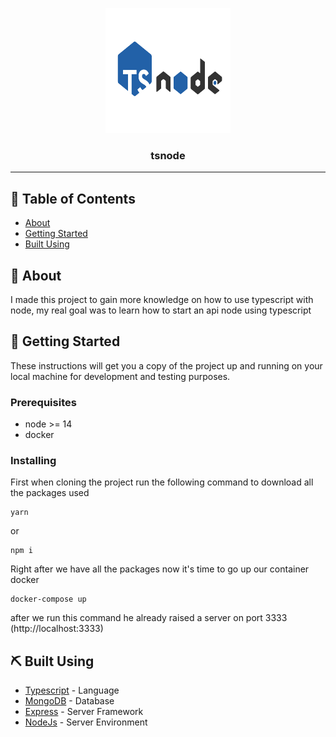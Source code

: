 <p align="center">
  <a href="https://github.com/lourencovitor/ts-node" rel="noopener">
 <img width=200px height=200px src="https://raw.githubusercontent.com/TypeStrong/ts-node/HEAD/logo.svg?sanitize=true" alt="Project logo"></a>
</p>

<h3 align="center">tsnode</h3>

---

## 📝 Table of Contents

- [About](#about)
- [Getting Started](#getting_started)
- [Built Using](#built_using)

## 🧐 About <a name = "about"></a>

I made this project to gain more knowledge on how to use typescript with node, my real goal was to learn how to start an api node using typescript

## 🏁 Getting Started <a name = "getting_started"></a>

These instructions will get you a copy of the project up and running on your local machine for development and testing purposes.

### Prerequisites

- node >= 14
- docker

### Installing

First when cloning the project run the following command to download all the packages used

```
yarn
```

or

```
npm i
```

Right after we have all the packages now it's time to go up our container docker

```
docker-compose up
```

after we run this command he already raised a server on port 3333 (http://localhost:3333)

## ⛏️ Built Using <a name = "built_using"></a>

- [Typescript](https://www.typescriptlang.org/) - Language
- [MongoDB](https://www.mongodb.com/) - Database
- [Express](https://expressjs.com/) - Server Framework
- [NodeJs](https://nodejs.org/en/) - Server Environment

